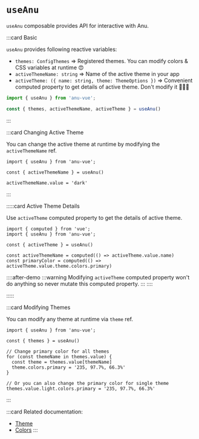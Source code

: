 # `useAnu`

`useAnu` composable provides API for interactive with Anu.

:::card Basic

`useAnu` provides following reactive variables:

- `themes: ConfigThemes` => Registered themes. You can modify colors & CSS variables at runtime 😍
- `activeThemeName: string` => Name of the active theme in your app
- `activeTheme: ({ name: string, theme: ThemeOptions })` => Convenient computed property to get details of active theme. Don't modify it 🙅🏻‍♂️

```ts
import { useAnu } from 'anu-vue';

const { themes, activeThemeName, activeTheme } = useAnu()
```

:::

:::card Changing Active Theme

You can change the active theme at runtime by modifying the `activeThemeName` ref.

```ts{5}
import { useAnu } from 'anu-vue';

const { activeThemeName } = useAnu()

activeThemeName.value = 'dark'
```

:::

:::::card Active Theme Details

Use `activeTheme` computed property to get the details of active theme.

```ts{6-7}
import { computed } from 'vue';
import { useAnu } from 'anu-vue';

const { activeTheme } = useAnu()

const activeThemeName = computed(() => activeTheme.value.name)
const primaryColor = computed(() => activeTheme.value.theme.colors.primary)
```

<!-- ℹ️ We used after-demo slot to avoid unwanted mb -->
::::after-demo
:::warning
Modifying `activeTheme` computed property won't do anything so never mutate this computed property.
:::
::::

:::::

:::card Modifying Themes

You can modify any theme at runtime via `theme` ref.

```ts{8,12}
import { useAnu } from 'anu-vue';

const { themes } = useAnu()

// Change primary color for all themes
for (const themeName in themes.value) {
  const theme = themes.value[themeName]
  theme.colors.primary = '235, 97.7%, 66.3%'
}

// Or you can also change the primary color for single theme
themes.value.light.colors.primary = '235, 97.7%, 66.3%'
```

:::

:::card
Related documentation:

- [Theme](/guide/features/theme.md)
- [Colors](/guide/getting-started/customization.html#color)
:::
